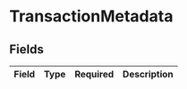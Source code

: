 # TransactionMetadata


## Fields

| Field       | Type        | Required    | Description |
| ----------- | ----------- | ----------- | ----------- |